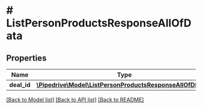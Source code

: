 # # ListPersonProductsResponseAllOfData

## Properties

Name | Type | Description | Notes
------------ | ------------- | ------------- | -------------
**deal_id** | [**\Pipedrive\Model\ListPersonProductsResponseAllOfDEALID**](ListPersonProductsResponseAllOfDEALID.md) |  | [optional]

[[Back to Model list]](../../README.md#models) [[Back to API list]](../../README.md#endpoints) [[Back to README]](../../README.md)
